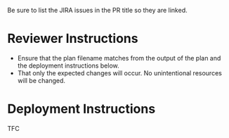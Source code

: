 Be sure to list the JIRA issues in the PR title so they are linked.


# Reviewer Instructions

* Ensure that the plan filename matches from the output of the plan and the deployment instructions below.
* That only the expected changes will occur.  No unintentional resources will be changed.

# Deployment Instructions
TFC
